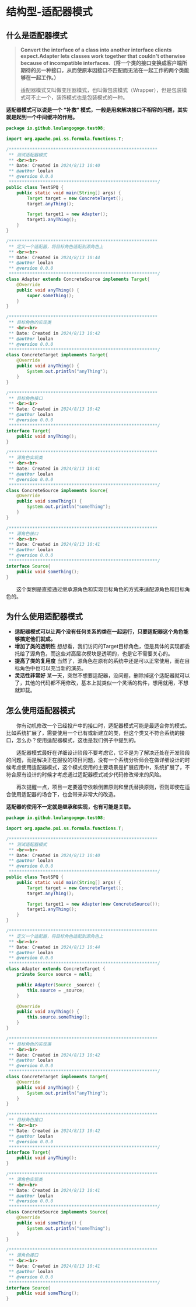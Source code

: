 # 结构型-适配器模式

## 什么是适配器模式

> **Convert the interface of a class into another interface clients expect.Adapter lets classes work together that couldn't otherwise because of incompatible interfaces.（将一个类的接口变换成客户端所期待的另一种接口，从而使原本因接口不匹配而无法在一起工作的两个类能够在一起工作。）**
>
> 
>
> 适配器模式又叫做变压器模式，也叫做包装模式（Wrapper），但是包装模式可不止一个，装饰模式也是包装模式的一种。



**适配器模式可以说是一个 “补救” 模式，一般是用来解决接口不相容的问题，其实就是起到一个中间缓冲的作用。**



```java
package io.github.loulangogogo.test08;

import org.apache.poi.ss.formula.functions.T;

/*********************************************************
 ** 测试适配器模式
 ** <br><br>
 ** Date: Created in 2024/8/13 10:40
 ** @author loulan
 ** @version 0.0.0
 *********************************************************/
public class TestSPQ {
    public static void main(String[] args) {
        Target target = new ConcreteTarget();
        target.anyThing();

        Target target1 = new Adapter();
        target1.anyThing();
    }
}

/*********************************************************
 ** 定义一个适配器，将目标角色适配到源角色上
 ** <br><br>
 ** Date: Created in 2024/8/13 10:44
 ** @author loulan
 ** @version 0.0.0
 *********************************************************/
class Adapter extends ConcreteSource implements Target{
    @Override
    public void anyThing() {
        super.someThing();
    }
}

/*********************************************************
 ** 目标角色的实现类
 ** <br><br>
 ** Date: Created in 2024/8/13 10:42
 ** @author loulan
 ** @version 0.0.0
 *********************************************************/
class ConcreteTarget implements Target{
    @Override
    public void anyThing() {
        System.out.println("anyThing");
    }
}

/*********************************************************
 ** 目标角色接口
 ** <br><br>
 ** Date: Created in 2024/8/13 10:42
 ** @author loulan
 ** @version 0.0.0
 *********************************************************/
interface Target{
    public void anyThing();
}

/*********************************************************
 ** 源角色实现类
 ** <br><br>
 ** Date: Created in 2024/8/13 10:41
 ** @author loulan
 ** @version 0.0.0
 *********************************************************/
class ConcreteSource implements Source{
    @Override
    public void someThing() {
        System.out.println("someThing");
    }
}

/*********************************************************
 ** 源角色接口
 ** <br><br>
 ** Date: Created in 2024/8/13 10:41
 ** @author loulan
 ** @version 0.0.0
 *********************************************************/
interface Source{
    public void someThing();
}
```

&emsp;&emsp;这个案例是直接通过继承源角色和实现目标角色的方式来适配源角色和目标角色的。





## 为什么使用适配器模式

- **适配器模式可以让两个没有任何关系的类在一起运行，只要适配器这个角色能够搞定他们就成。**
- **增加了类的透明性**
  想想看，我们访问的Target目标角色，但是具体的实现都委托给了源角色，而这些对高层次模块是透明的，也是它不需要关心的。
- **提高了类的复用度**
  当然了，源角色在原有的系统中还是可以正常使用，而在目标角色中也可以充当新的演员。
- **灵活性非常好**
  某一天，突然不想要适配器，没问题，删除掉这个适配器就可以了，其他的代码都不用修改，基本上就类似一个灵活的构件，想用就用，不想就卸载。



## 怎么使用适配器模式

&emsp;&emsp;你有动机修改一个已经投产中的接口时，适配器模式可能是最适合你的模式。比如系统扩展了，需要使用一个已有或新建立的类，但这个类又不符合系统的接口，怎么办？使用适配器模式，这也是我们例子中提到的。

&emsp;&emsp;适配器模式最好在详细设计阶段不要考虑它，它不是为了解决还处在开发阶段的问题，而是解决正在服役的项目问题，没有一个系统分析师会在做详细设计的时候考虑使用适配器模式，这个模式使用的主要场景是扩展应用中，系统扩展了，不符合原有设计的时候才考虑通过适配器模式减少代码修改带来的风险。

&emsp;&emsp;再次提醒一点，项目一定要遵守依赖倒置原则和里氏替换原则，否则即使在适合使用适配器的场合下，也会带来非常大的改造。



**适配器的使用不一定就是继承和实现，也有可能是关联。**

```java
package io.github.loulangogogo.test08;

import org.apache.poi.ss.formula.functions.T;

/*********************************************************
 ** 测试适配器模式
 ** <br><br>
 ** Date: Created in 2024/8/13 10:40
 ** @author loulan
 ** @version 0.0.0
 *********************************************************/
public class TestSPQ {
    public static void main(String[] args) {
        Target target = new ConcreteTarget();
        target.anyThing();

        Target target1 = new Adapter(new ConcreteSource());
        target1.anyThing();
    }
}

/*********************************************************
 ** 定义一个适配器，将目标角色适配到源角色上
 ** <br><br>
 ** Date: Created in 2024/8/13 10:44
 ** @author loulan
 ** @version 0.0.0
 *********************************************************/
class Adapter extends ConcreteTarget {
    private Source source = null;

    public Adapter(Source _source) {
        this.source = _source;
    }

    @Override
    public void anyThing() {
        this.source.someThing();
    }
}

/*********************************************************
 ** 目标角色的实现类
 ** <br><br>
 ** Date: Created in 2024/8/13 10:42
 ** @author loulan
 ** @version 0.0.0
 *********************************************************/
class ConcreteTarget implements Target{
    @Override
    public void anyThing() {
        System.out.println("anyThing");
    }
}

/*********************************************************
 ** 目标角色接口
 ** <br><br>
 ** Date: Created in 2024/8/13 10:42
 ** @author loulan
 ** @version 0.0.0
 *********************************************************/
interface Target{
    public void anyThing();
}

/*********************************************************
 ** 源角色实现类
 ** <br><br>
 ** Date: Created in 2024/8/13 10:41
 ** @author loulan
 ** @version 0.0.0
 *********************************************************/
class ConcreteSource implements Source{
    @Override
    public void someThing() {
        System.out.println("someThing");
    }
}

/*********************************************************
 ** 源角色接口
 ** <br><br>
 ** Date: Created in 2024/8/13 10:41
 ** @author loulan
 ** @version 0.0.0
 *********************************************************/
interface Source{
    public void someThing();
}

```

